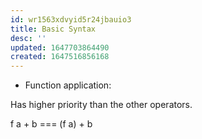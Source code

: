 ```yaml
---
id: wr1563xdvyid5r24jbauio3
title: Basic Syntax
desc: ''
updated: 1647703864490
created: 1647516856168
---
```


- Function application:

Has higher priority than the other operators.

f a + b === (f a) + b
